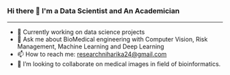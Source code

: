 ### Hi there 👋 I'm a Data Scientist and An Academician 
_____________________________________________________________________________________________________________________
- 🌱 Currently working on data science projects 
- 💬 Ask me about BioMedical engineering with Computer Vision, Risk Management, Machine Learning and Deep Learning
- 📫 How to reach me: researchniharika24@gmail.com
- 👯 I’m looking to collaborate on medical images in field of bioinformatics.

<!--
**niharikatewari/niharikatewari** is a ✨ _special_ ✨ repository because its `README.md` (this file) appears on your GitHub profile.

Here are some ideas to get you started:

- 🔭 I’m currently working on ...
- 🌱 I’m currently learning ...
- 👯 I’m looking to collaborate on ...
- 🤔 I’m looking for help with ...
- 💬 Ask me about ...
- 📫 How to reach me: ...
- 😄 Pronouns: ...
- ⚡ Fun fact: ...
-->
